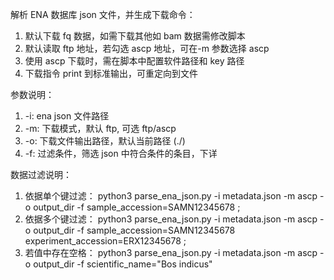 解析 ENA 数据库 json 文件，并生成下载命令：
1. 默认下载 fq 数据，如需下载其他如 bam 数据需修改脚本
2. 默认读取 ftp 地址，若勾选 ascp 地址，可在-m 参数选择 ascp
3. 使用 ascp 下载时，需在脚本中配置软件路径和 key 路径
4. 下载指令 print 到标准输出，可重定向到文件

参数说明：
1. -i: ena json 文件路径
2. -m: 下载模式，默认 ftp, 可选 ftp/ascp
3. -o: 下载文件输出路径，默认当前路径 (./)
4. -f: 过滤条件，筛选 json 中符合条件的条目，下详

数据过滤说明：
1. 依据单个键过滤：
    python3 parse_ena_json.py -i metadata.json -m ascp -o output_dir -f sample_accession=SAMN12345678 ; 
2. 依据多个键过滤：
        python3 parse_ena_json.py -i metadata.json -m ascp -o output_dir -f sample_accession=SAMN12345678 experiment_accession=ERX12345678 ; 
3. 若值中存在空格：
        python3 parse_ena_json.py -i metadata.json -m ascp -o output_dir -f scientific_name="Bos indicus"